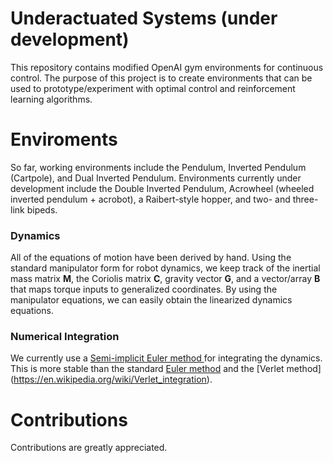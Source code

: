 # Underactuated Systems (under development)
This repository contains modified OpenAI gym environments for continuous control.  The purpose of this project is to create environments that can be used to prototype/experiment with optimal control and reinforcement learning algorithms.   

# Enviroments
So far, working environments include the Pendulum, Inverted Pendulum (Cartpole), and Dual Inverted Pendulum.  Environments currently under development include the Double Inverted Pendulum, Acrowheel (wheeled inverted pendulum + acrobot), a Raibert-style hopper, and two- and three-link bipeds.

### Dynamics
All of the equations of motion have been derived by hand.  Using the standard manipulator form for robot dynamics, we keep track of the inertial mass matrix **M**, the Coriolis matrix **C**, gravity vector **G**, and a vector/array **B** that maps torque inputs to generalized coordinates.  By using the manipulator equations, we can easily obtain the linearized dynamics equations.

### Numerical Integration
We currently use a [Semi-implicit Euler method ](https://en.wikipedia.org/wiki/Semi-implicit_Euler_method) for integrating the dynamics.  This is more stable than the standard [Euler method](https://en.wikipedia.org/wiki/Euler_method) and the [Verlet method] (https://en.wikipedia.org/wiki/Verlet_integration).

# Contributions
Contributions are greatly appreciated.
